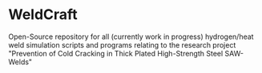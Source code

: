 # WeldCraft
Open-Source repository for all (currently work in progress) hydrogen/heat weld simulation scripts and programs relating to the research project "Prevention of Cold Cracking in Thick Plated High-Strength Steel SAW-Welds" 
